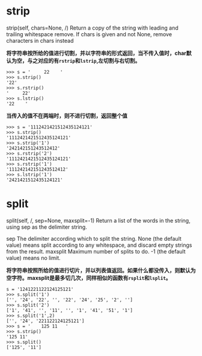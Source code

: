 # strip

strip(self, chars=None, /)
    Return a copy of the string with leading and trailing whitespace remove.
If chars is given and not None, remove characters in chars instead

**将字符串按所给的值进行切割，并以字符串的形式返回，当不传入值时，char默认为空，与之对应的有`rstrip`和`lstrip`,左切割与右切割。**

```
>>> s = '     22    '
>>> s.strip()
'22'
>>> s.rstrip()
'     22'
>>> s.lstrip()
'22    '
```

**当传入的值不在两端时，则不进行切割，返回整个值**

```
>>> s = '1112421421512435124121'
>>> s.strip()
'1112421421512435124121'
>>> s.strip('1')
'242142151243512412'
>>> s.rstrip('2')
'1112421421512435124121'
>>> s.rstrip('1')
'111242142151243512412'
>>> s.lstrip('1')
'2421421512435124121'
```

# split

split(self, /, sep=None, maxsplit=-1)
    Return a list of the words in the string, using sep as the delimiter string.

sep
  The delimiter according which to split the string.
  None (the default value) means split according to any whitespace,
  and discard empty strings from the result.
maxsplit
  Maximum number of splits to do.
  -1 (the default value) means no limit.

**将字符串按照所给的值进行切片，并以列表值返回。如果什么都没传入，则默认为空字符。maxsplit是最多切几次，同样相似的函数有`rsplit`和`lsplit`。**

```
s = '1241221122124125121'
>>> s.split('1')
['', '24', '22', '', '22', '24', '25', '2', '']
>>> s.split('2')
['1', '41', '', '11', '', '1', '41', '51', '1']
>>> s.split('1',2)
['', '24', '221122124125121']
>>> s = '    125 11   '
>>> s.strip()
'125 11'
>>> s.split()
['125', '11']
```

